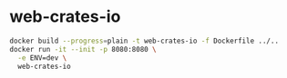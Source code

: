 # web-crates-io

```sh
docker build --progress=plain -t web-crates-io -f Dockerfile ../..
docker run -it --init -p 8080:8080 \
  -e ENV=dev \
  web-crates-io
```
